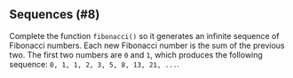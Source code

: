 ## Sequences (#8)

Complete the function `fibonacci()` so it generates an infinite sequence
of Fibonacci numbers. Each new Fibonacci number is the sum of the previous two.
The first two numbers are `0` and `1`, which produces the following sequence:
`0, 1, 1, 2, 3, 5, 8, 13, 21, ...`.